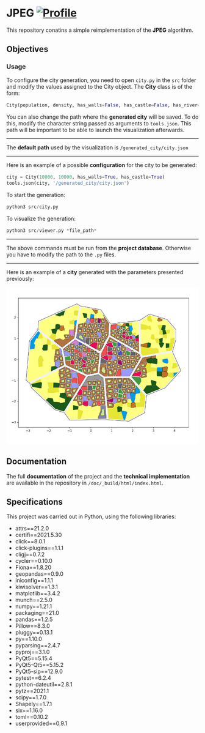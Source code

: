 # JPEG [![Profile][title-img]][profile]

[title-img]:https://img.shields.io/badge/-LAVS-blue
[profile]:https://github.com/LAVS-TM

This repository conatins a simple reimplementation of the **JPEG** algorithm.

## Objectives

### Usage

To configure the city generation, you need to open `city.py` in the `src` folder and modify the values assigned to the City object. The **City** class is of the form:

```python
City(population, density, has_walls=False, has_castle=False, has_river=False)
```

You can also change the path where the **generated city** will be saved. To do this, modify the character string passed as arguments to `tools.json`. This path will be important to be able to launch the visualization afterwards.

---
The **default path** used by the visualization is `/generated_city/city.json`

---

Here is an example of a possible **configuration** for the city to be generated:

```python
city = City(10000, 10000, has_walls=True, has_castle=True)
tools.json(city, '/generated_city/city.json')
```

To start the generation:

```python
python3 src/city.py
```

To visualize the generation:

```python
python3 src/viewer.py *file_path*
```

---
The above commands must be run from the **project database**. Otherwise you have to modify the path to the `.py` files.

---

Here is an example of a **city** generated with the parameters presented previously:

<img src="https://github.com/LAVS-TM/Map-Generation/blob/main/doc/CityExample.png" alt="Example city">

## Documentation

The full **documentation** of the project and the **technical implementation** are available in the repository in `/doc/_build/html/index.html`.

## Specifications

This project was carried out in Python, using the following libraries:

* attrs==21.2.0
* certifi==2021.5.30
* click==8.0.1
* click-plugins==1.1.1
* cligj==0.7.2
* cycler==0.10.0
* Fiona==1.8.20
* geopandas==0.9.0
* iniconfig==1.1.1
* kiwisolver==1.3.1
* matplotlib==3.4.2
* munch==2.5.0
* numpy==1.21.1
* packaging==21.0
* pandas==1.2.5
* Pillow==8.3.0
* pluggy==0.13.1
* py==1.10.0
* pyparsing==2.4.7
* pyproj==3.1.0
* PyQt5==5.15.4
* PyQt5-Qt5==5.15.2
* PyQt5-sip==12.9.0
* pytest==6.2.4
* python-dateutil==2.8.1
* pytz==2021.1
* scipy==1.7.0
* Shapely==1.7.1
* six==1.16.0
* toml==0.10.2
* userprovided==0.9.1